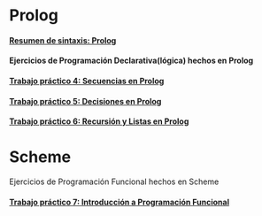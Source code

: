 # Prolog

#### [Resumen de sintaxis: Prolog](./ResumenProlog)

#### Ejercicios de Programación Declarativa(lógica) hechos en Prolog

#### [Trabajo práctico 4: Secuencias en Prolog](./Prolog-Practica/GuiaPractica4.md)
#### [Trabajo práctico 5: Decisiones en Prolog](./Prolog-Practica/GuiaPractica5.md)
#### [Trabajo práctico 6: Recursión y Listas en Prolog](./Prolog-Practica/GuiaPractica6.md)

# Scheme
Ejercicios de Programación Funcional hechos en Scheme

#### [Trabajo práctico 7: Introducción a Programación Funcional](./Scheme-Practica/GuiaPractica7.md)


